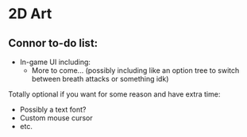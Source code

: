 # 2D Art

## Connor to-do list:
- In-game UI including:
  - More to come... (possibly including like an option tree to switch between breath attacks or something idk)


Totally optional if you want for some reason and have extra time:
- Possibly a text font?
- Custom mouse cursor
- etc.

